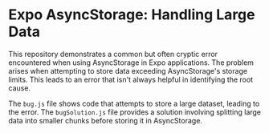 # Expo AsyncStorage: Handling Large Data

This repository demonstrates a common but often cryptic error encountered when using AsyncStorage in Expo applications.  The problem arises when attempting to store data exceeding AsyncStorage's storage limits.  This leads to an error that isn't always helpful in identifying the root cause.

The `bug.js` file shows code that attempts to store a large dataset, leading to the error.  The `bugSolution.js` file provides a solution involving splitting large data into smaller chunks before storing it in AsyncStorage.